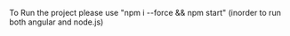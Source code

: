 To Run the project please use "npm i --force && npm start" (inorder to run both angular and node.js)

